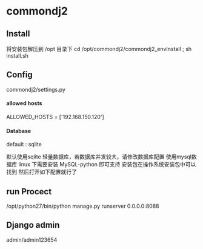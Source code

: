 # commondj2

## Install
将安装包解压到 /opt 目录下
cd /opt/commondj2/commondj2_envInstall ; sh install.sh


## Config
commondj2/settings.py

#### allowed hosts
ALLOWED_HOSTS = ['192.168.150.120']

#### Database

default : sqlite

<p>默认使用sqlite 轻量数据库，若数据库并发较大，请修改数据库配置 使用mysql数据库
linux 下需要安装 MySQL-python 即可支持 安装包在操作系统安装包中可以找到
然后打开如下配置就行了</p>


## run Procect

/opt/python27/bin/python manage.py runserver 0.0.0.0:8088


## Django admin

admin/admin123654


